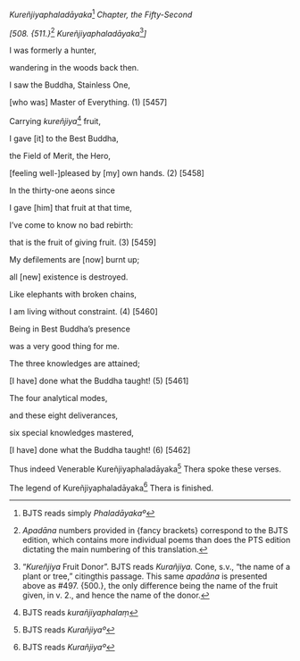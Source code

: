 *Kureñjiyaphaladāyaka*[^1] *Chapter, the Fifty-Second*

*\[508. {511.}*[^2] *Kureñjiyaphaladāyaka*[^3]*\]*

I was formerly a hunter,

wandering in the woods back then.

I saw the Buddha, Stainless One,

\[who was\] Master of Everything. (1) \[5457\]

Carrying *kureñjiya*[^4] fruit,

I gave \[it\] to the Best Buddha,

the Field of Merit, the Hero,

\[feeling well-\]pleased by \[my\] own hands. (2) \[5458\]

In the thirty-one aeons since

I gave \[him\] that fruit at that time,

I’ve come to know no bad rebirth:

that is the fruit of giving fruit. (3) \[5459\]

My defilements are \[now\] burnt up;

all \[new\] existence is destroyed.

Like elephants with broken chains,

I am living without constraint. (4) \[5460\]

Being in Best Buddha’s presence

was a very good thing for me.

The three knowledges are attained;

\[I have\] done what the Buddha taught! (5) \[5461\]

The four analytical modes,

and these eight deliverances,

six special knowledges mastered,

\[I have\] done what the Buddha taught! (6) \[5462\]

Thus indeed Venerable Kureñjiyaphaladāyaka[^5] Thera spoke these verses.

The legend of Kureñjiyaphaladāyaka[^6] Thera is finished.

[^1]: BJTS reads simply *Phaladāyakaº*

[^2]: *Apadāna* numbers provided in {fancy brackets} correspond to the
    BJTS edition, which contains more individual poems than does the PTS
    edition dictating the main numbering of this translation.

[^3]: “*Kureñjiya* Fruit Donor”. BJTS reads *Kurañjiya.* Cone, s.v.,
    “the name of a plant or tree,” citingthis passage. This same
    *apadāna* is presented above as \#497. {500.}, the only difference
    being the name of the fruit given, in v. 2., and hence the name of
    the donor.

[^4]: BJTS reads *kurañjiyaphalaṃ*

[^5]: BJTS reads *Kurañjiyaº*

[^6]: BJTS reads *Kurañjiyaº*
